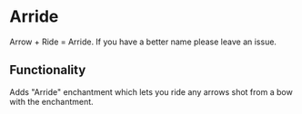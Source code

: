 # Arride
Arrow + Ride = Arride. If you have a better name please leave an issue.

## Functionality
Adds "Arride" enchantment which lets you ride any arrows shot from a bow with the enchantment.
